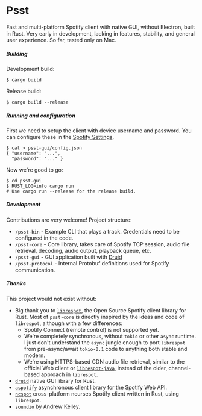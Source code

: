 # Psst

Fast and multi-platform Spotify client with native GUI, without Electron, built in Rust. Very early in development, lacking in features, stability, and general user experience. So far, tested only on Mac.

##### Building

Development build:
```
$ cargo build
```

Release build:
```
$ cargo build --release
```

##### Running and configuration

First we need to setup the client with device username and password.  You can configure these in the [Spotify Settings](https://www.spotify.com/cz/account/set-device-password). 
```
$ cat > psst-gui/config.json
{ "username": "...",
  "password": "..." } 
```

Now we're good to go:
```
$ cd psst-gui
$ RUST_LOG=info cargo run
# Use cargo run --release for the release build.
```

##### Development

Contributions are very welcome! Project structure:

- `/psst-bin` - Example CLI that plays a track.  Credentials need to be configured in the code.
- `/psst-core` - Core library, takes care of Spotify TCP session, audio file retrieval, decoding, audio output, playback queue, etc.
- `/psst-gui` - GUI application built with [Druid](https://github.com/linebender/druid)
- `/psst-protocol` - Internal Protobuf definitions used for Spotify communication.

##### Thanks

This project would not exist without:

- Big thank you to [`librespot`](https://github.com/librespot-org/librespot), the Open Source Spotify client library for Rust.  Most of `psst-core` is directly inspired by the ideas and code of `librespot`, although with a few differences:
    - Spotify Connect (remote control) is not supported yet.
    - We're completely synchronous, without `tokio` or other `async` runtime.  I just don't understand the `async` jungle enough to port `librespot` from pre-async/await `tokio-0.1` code to anything both stable and modern.
    - We're using HTTPS-based CDN audio file retrieval, similar to the official Web client or [`librespot-java`](https://github.com/librespot-org/librespot-java), instead of the older, channel-based approach in `librespot`.
- [`druid`](https://github.com/linebender/druid) native GUI library for Rust.
- [`aspotify`](https://github.com/KaiJewson/aspotify) asynchronous client library for the Spotify Web API.
- [`ncspot`](https://github.com/hrkfdn/ncspot) cross-platform ncurses Spotify client written in Rust, using `librespot`.
- [`soundio`](http://libsound.io) by Andrew Kelley.